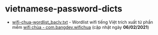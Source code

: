 # vietnamese-password-dicts

 - [wifi-chua-wordlist_baclv.txt](wifi-chua-wordlist_baclv.txt) - Wordlist wifi tiếng Việt trích xuất từ phần mềm [wifi chùa - com.bangdev.wifichua](https://play.google.com/store/apps/details?id=com.bangdev.wifichua) (cập nhật ngày **06/02/2021**)
